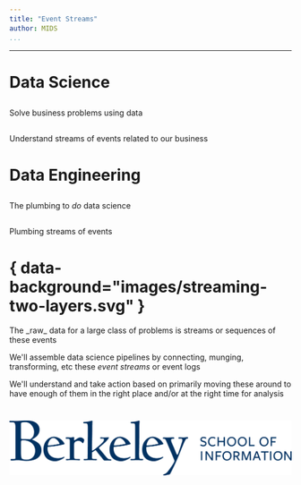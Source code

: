 ```yaml
---
title: "Event Streams"
author: MIDS
...
```


---

# Data Science
##

##

Solve business problems using data

## 

Understand streams of events related to our business


# Data Engineering
##

##

The plumbing to _do_ data science

## 

Plumbing streams of events


# { data-background="images/streaming-two-layers.svg" }

<div class="notes">
The _raw_ data for a large class of problems is streams or sequences of these
events

We'll assemble data science pipelines by connecting, munging, transforming, etc
these _event streams_ or event logs

We'll understand and take action based on primarily moving these around
to have enough of them in the right place and/or at the right time
for analysis
</div>


#

<img class="logo" src="images/berkeley-school-of-information-logo.png"/>


